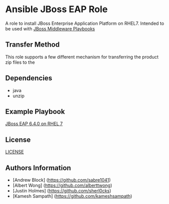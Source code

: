 Ansible JBoss EAP Role
=================

A role to install JBoss Enterprise Application Platform on RHEL7. Intended to be used with [JBoss Middleware Playbooks](https://github.com/rhtconsulting/ansible-middleware-playbooks)

Transfer Method
------------

This role supports a few different mechanism for transferring the product zip files to the


Dependencies
------------

- java
- unzip

Example Playbook
----------------

[JBoss EAP 6.4.0 on RHEL 7](https://github.com/rhtconsulting/ansible-middleware-playbooks/blob/master/eap6.4-centos7.yml)

License
-------

[LICENSE](./LICENSE)

Authors Information
------------------

* [Andrew Block] (https://github.com/sabre1041)
* [Albert Wong] (https://github.com/alberttwong)
* [Justin Holmes] (https://github.com/sherl0cks)
* [Kamesh Sampath] (https://github.com/kameshsampath)

